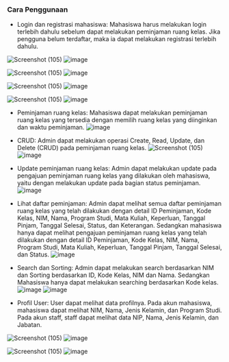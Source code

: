 ### Cara Penggunaan  

- Login dan registrasi mahasiswa: Mahasiswa harus melakukan login terlebih dahulu sebelum dapat melakukan peminjaman ruang kelas. Jika pengguna belum terdaftar, maka ia dapat melakukan registrasi terlebih dahulu.
 
 ![Screenshot (105)](https://user-images.githubusercontent.com/116480927/232376232-d2a833ce-6bc0-4a9f-9a2b-a5e98dc723a7.png)
![image](https://user-images.githubusercontent.com/116480927/232376073-f40f1a38-3c83-424f-a031-b5d33b0def32.png)
 
 ![Screenshot (105)](https://user-images.githubusercontent.com/116480927/232376267-d4994763-2dd9-42a7-abd0-5ac822948911.png)
![image](https://user-images.githubusercontent.com/116480927/232375542-f36e6e9f-b0e3-4f83-88d8-b525d50e6a58.png)
 
 ![Screenshot (105)](https://user-images.githubusercontent.com/116480927/232376273-65498cca-c66f-4f9b-a5e6-b97074706c2e.png)
![image](https://user-images.githubusercontent.com/116480927/232375395-5cd98148-5d69-42d5-80fc-9ce3a23fe84b.png)
 
 ![Screenshot (105)](https://user-images.githubusercontent.com/116480927/232376279-080a1a74-7c81-4ade-a329-d0fbe97d5992.png)
![image](https://user-images.githubusercontent.com/116480927/232375607-ff087f7c-e565-4a4d-a927-3fd3783b6174.png)

- Peminjaman ruang kelas: Mahasiswa dapat melakukan peminjaman ruang kelas yang tersedia dengan memilih ruang kelas yang diinginkan dan waktu peminjaman.
 ![image](https://user-images.githubusercontent.com/116480927/232373539-40f05a59-9d7c-4a7a-9c6a-d17909bfbfc4.png) 
 
- CRUD: Admin dapat melakukan operasi Create, Read, Update, dan Delete (CRUD) pada peminjaman ruang kelas.
 ![Screenshot (105)](https://user-images.githubusercontent.com/116480927/232376306-ea107026-62d3-4159-b179-e736a5afbda7.png)
![image](https://user-images.githubusercontent.com/116480927/232373580-a1390ddd-7c45-4906-a74f-e5d0e69d982e.png)
 
- Update peminjaman ruang kelas: Admin dapat melakukan update pada pengajuan peminjaman ruang kelas yang dilakukan oleh mahasiswa, yaitu dengan melakukan update pada bagian status peminjaman.
 ![image](https://user-images.githubusercontent.com/116480927/232373613-31b6ca11-9ca1-4186-bc0c-62d0a5b6d440.png)
 
- Lihat daftar peminjaman: Admin dapat melihat semua daftar peminjaman ruang kelas yang telah dilakukan dengan detail ID Peminjaman, Kode Kelas, NIM, Nama, Program Studi, Mata Kuliah, Keperluan, Tanggal Pinjam, Tanggal Selesai, Status, dan Keterangan. Sedangkan mahasiswa hanya dapat melihat pengajuan peminjaman ruang kelas yang telah dilakukan dengan detail ID Peminjaman, Kode Kelas, NIM, Nama, Program Studi, Mata Kuliah, Keperluan, Tanggal Pinjam, Tanggal Selesai, dan Status.
 ![image](https://user-images.githubusercontent.com/116480927/232373626-d1d56b76-b79c-40bb-aba4-e77dba7eba5a.png)
 
- Search dan Sorting: Admin dapat melakukan search berdasarkan NIM dan Sorting berdasarkan ID, Kode Kelas, NIM dan Nama. Sedangkan Mahasiswa hanya dapat melakukan searching berdasarkan Kode kelas.
 ![image](https://user-images.githubusercontent.com/116480927/232373651-e330169a-5ec7-4888-b66c-6283562a4d58.png)
 ![image](https://user-images.githubusercontent.com/116480927/232375686-360da7ae-884f-43d0-9f1c-9143c41b1827.png)

- Profil User: User dapat melihat data profilnya. Pada akun mahasiswa, mahasiswa dapat melihat NIM, Nama, Jenis Kelamin, dan Program Studi. Pada akun staff, staff dapat melihat data NIP, Nama, Jenis Kelamin, dan Jabatan. 
 
 ![Screenshot (105)](https://user-images.githubusercontent.com/116480927/232376334-6c7c0169-17d0-4ee2-9cfc-6c9ee8d3652f.png)
![image](https://user-images.githubusercontent.com/116480927/232375811-246b1dda-6ab8-4bc9-a507-d88460ff8878.png)
 
![Screenshot (105)](https://user-images.githubusercontent.com/116480927/232376434-4e87108b-f5f3-493b-a079-8e6793378cf2.png)
![image](https://user-images.githubusercontent.com/116480927/232373702-ab6e6d83-5480-4587-807e-47dbeeaf75eb.png)

